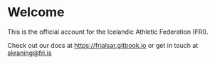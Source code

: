 # Welcome
This is the official account for the Icelandic Athletic Federation (FRI).

Check out our docs at https://frjalsar.gitbook.io or get in touch at skraning@fri.is
